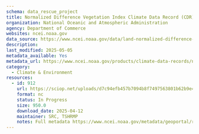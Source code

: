 ```yaml
---
schema: data_rescue_project 
title: Normalized Difference Vegetation Index Climate Data Record (CDR)
organization: National Oceanic and Atmospheric Administration
agency: Department of Commerce
websites: ncei.noaa.gov
data_source: https://www.ncei.noaa.gov/data/land-normalized-difference-vegetation-index/
description: 
last_modified: 2025-05-05
metadata_available: Yes
metadata_url: https://www.ncei.noaa.gov/products/climate-data-records/normalized-difference-vegetation-index
category:
  - Climate & Environment 
resources:
  - id: 912
    url: https://sciop.net/uploads/d7c94efb457b7094b8f7497563801b62b9e49278
    format: nc
    status: In Progress
    size: 950.0
    download_date: 2025-04-12
    maintainer: SRC, TSHRMP
    notes: Full metadata https://www.ncei.noaa.gov/metadata/geoportal/rest/metadata/item/gov.noaa.ncdcC01558/html, https://www.ncei.noaa.gov/metadata/geoportal/rest/metadata/item/gov.noaa.ncdcC01677/htmlAlternate torrent location https://academictorrents.com/details/d7c94efb457b7094b8f7497563801b62b9e49278
---
```

